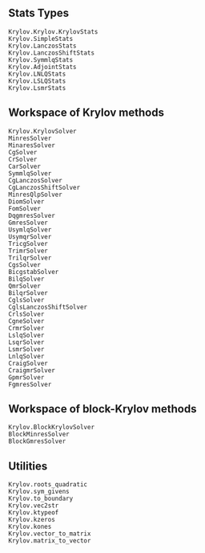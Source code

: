 ## Stats Types

```@docs
Krylov.Krylov.KrylovStats
Krylov.SimpleStats
Krylov.LanczosStats
Krylov.LanczosShiftStats
Krylov.SymmlqStats
Krylov.AdjointStats
Krylov.LNLQStats
Krylov.LSLQStats
Krylov.LsmrStats
```

## Workspace of Krylov methods

```@docs
Krylov.KrylovSolver
MinresSolver
MinaresSolver
CgSolver
CrSolver
CarSolver
SymmlqSolver
CgLanczosSolver
CgLanczosShiftSolver
MinresQlpSolver
DiomSolver
FomSolver
DqgmresSolver
GmresSolver
UsymlqSolver
UsymqrSolver
TricgSolver
TrimrSolver
TrilqrSolver
CgsSolver
BicgstabSolver
BilqSolver
QmrSolver
BilqrSolver
CglsSolver
CglsLanczosShiftSolver
CrlsSolver
CgneSolver
CrmrSolver
LslqSolver
LsqrSolver
LsmrSolver
LnlqSolver
CraigSolver
CraigmrSolver
GpmrSolver
FgmresSolver
```

## Workspace of block-Krylov methods

```@docs
Krylov.BlockKrylovSolver
BlockMinresSolver
BlockGmresSolver
```

## Utilities

```@docs
Krylov.roots_quadratic
Krylov.sym_givens
Krylov.to_boundary
Krylov.vec2str
Krylov.ktypeof
Krylov.kzeros
Krylov.kones
Krylov.vector_to_matrix
Krylov.matrix_to_vector
```
